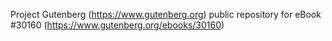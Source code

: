 Project Gutenberg (https://www.gutenberg.org) public repository for eBook #30160 (https://www.gutenberg.org/ebooks/30160)
